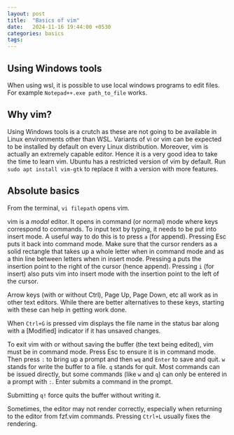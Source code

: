 ```yaml
---
layout: post
title:  "Basics of vim"
date:   2024-11-16 19:44:00 +0530
categories: basics
tags: 
---
```


## Using Windows tools

When using wsl, it is possible to use local windows programs to edit files. For example `Notepad++.exe path_to_file` works.


## Why vim?

Using Windows tools is a crutch as these are not going to be available in Linux environments other than WSL. Variants of vi or vim can be expected to be installed by default on every Linux distribution. Moreover, vim is actually an extremely capable editor. Hence it is a very good idea to take the time to learn vim. Ubuntu has a restricted version of vim by default. Run `sudo apt install vim-gtk` to replace it with a version with more features.

## Absolute basics

From the terminal, `vi filepath` opens vim.

vim is a *modal* editor. It opens in command (or normal) mode where keys correspond to commands. To input text by typing, it needs to be put into insert mode. A useful way to do this is to press `a` (for append). Pressing Esc puts it back into command mode. Make sure that the cursor renders as a solid rectangle that takes up a whole letter when in command mode and as a thin line between letters when in insert mode. Pressing a puts the insertion point to the right of the cursor (hence append). Pressing `i` (for insert) also puts vim into insert mode with the insertion point to the left of the cursor.

Arrow keys (with or without Ctrl), Page Up, Page Down, etc all work as in other text editors. While there are better alternatives to these keys, starting with these can help in getting work done.

When `Ctrl+G` is pressed vim displays the file name in the status bar along with a [Modified] indicator if it has unsaved changes.

To exit vim with or without saving the buffer (the text being edited), vim must be in command mode. Press Esc to ensure it is in command mode. Then press `:` to bring up a prompt and then `wq` and `Enter` to save and quit. `w` stands for write the buffer to a file. `q` stands for quit. Most commands can be issued directly, but some commands (like `w` and `q`) can only be entered in a prompt with `:`. Enter submits a command in the prompt.

Submitting `q!` force quits the buffer without writing it.

Sometimes, the editor may not render correctly, especially when returning to the editor from fzf.vim commands. Pressing `Ctrl+L` usually fixes the rendering.

